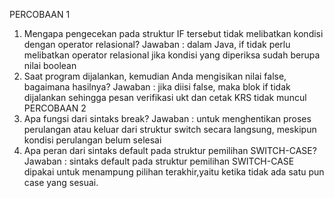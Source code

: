 PERCOBAAN 1
1. Mengapa pengecekan pada struktur IF tersebut tidak melibatkan kondisi dengan operator relasional?
Jawaban : dalam Java, if tidak perlu melibatkan operator relasional jika kondisi yang diperiksa sudah berupa nilai boolean
2. Saat program dijalankan, kemudian Anda mengisikan nilai false, bagaimana hasilnya? 
Jawaban : jika diisi false, maka blok if tidak dijalankan sehingga pesan verifikasi ukt dan cetak KRS tidak muncul 
PERCOBAAN 2
1. Apa fungsi dari sintaks break?
Jawaban : untuk menghentikan proses perulangan atau keluar dari struktur switch secara langsung, meskipun kondisi perulangan belum selesai
2. Apa peran dari sintaks default pada struktur pemilihan SWITCH-CASE?
Jawaban : sintaks default pada struktur pemilihan SWITCH-CASE dipakai untuk menampung pilihan terakhir,yaitu ketika tidak ada satu pun case yang sesuai.
